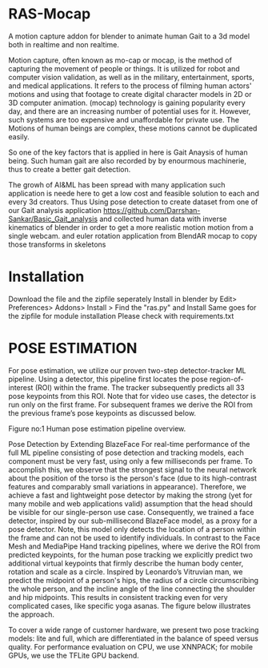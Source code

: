# RAS-Mocap
A motion capture addon for blender to animate human Gait to a 3d model both in realtime and non realtime.

Motion capture, often known as mo-cap or mocap, is the method of capturing the movement of people or things. It is utilized for robot and computer vision validation, as well as in the military, entertainment, sports, and medical applications.  It refers to the process of filming human actors' motions and using that footage to create digital character models in 2D or 3D computer animation. (mocap) technology is gaining popularity every day, and there are an increasing number of potential uses for it. However, such systems are too expensive and unaffordable for private use. The Motions of human beings are complex, these motions cannot be duplicated easily.

So one of the key factors that is applied in here is Gait Anaysis of human being. Such human gait are also recorded by by enourmous machinerie, thus to create a better gait detection. 

The growh of AI&ML has been spread with many application such application is neede here to get a low cost and feasible solution to each and every 3d creators. Thus Using pose detection to create dataset from one of our Gait analysis application https://github.com/Darrshan-Sankar/Basic_Gait_analysis and collected human data with inverse kinematics of blender in order to get a more realistic motion motion from a single webcam. and euler rotation application from BlendAR mocap to copy those transforms in skeletons

# Installation
Download the file and the zipfile seperately
Install in blender by
Edit> Preferences> Addons> Install > Find the "ras.py" and Install
Same goes for the zipfile
for module installation 
Please check with requirements.txt

# POSE ESTIMATION 
For pose estimation, we utilize our proven two-step detector-tracker ML pipeline. Using a detector, this pipeline first locates the pose region-of-interest (ROI) within the frame. The tracker subsequently predicts all 33 pose keypoints from this ROI. Note that for video use cases, the detector is run only on the first frame. For subsequent frames we derive the ROI from the previous frame’s pose keypoints as discussed below.

 
Figure no:1 Human pose estimation pipeline overview.

Pose Detection by Extending BlazeFace
For real-time performance of the full ML pipeline consisting of pose detection and tracking models, each component must be very fast, using only a few milliseconds per frame. To accomplish this, we observe that the strongest signal to the neural network about the position of the torso is the person's face (due to its high-contrast features and comparably small variations in appearance). Therefore, we achieve a fast and lightweight pose detector by making the strong (yet for many mobile and web applications valid) assumption that the head should be visible for our single-person use case.
Consequently, we trained a face detector, inspired by our sub-millisecond BlazeFace model, as a proxy for a pose detector. Note, this model only detects the location of a person within the frame and can not be used to identify individuals. In contrast to the Face Mesh and MediaPipe Hand tracking pipelines, where we derive the ROI from predicted keypoints, for the human pose tracking we explicitly predict two additional virtual keypoints that firmly describe the human body center, rotation and scale as a circle. Inspired by Leonardo’s Vitruvian man, we predict the midpoint of a person's hips, the radius of a circle circumscribing the whole person, and the incline angle of the line connecting the shoulder and hip midpoints. This results in consistent tracking even for very complicated cases, like specific yoga asanas. The figure below illustrates the approach.
 

 

To cover a wide range of customer hardware, we present two pose tracking models: lite and full, which are differentiated in the balance of speed versus quality. For performance evaluation on CPU, we use XNNPACK; for mobile GPUs, we use the TFLite GPU backend.





